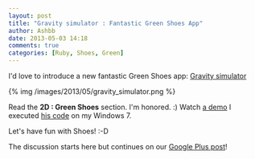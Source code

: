 ```yaml
---
layout: post
title: "Gravity simulator : Fantastic Green Shoes App"
author: Ashbb
date: 2013-05-03 14:18
comments: true
categories: [Ruby, Shoes, Green]
---
```

I'd love to introduce a new fantastic Green Shoes app: [Gravity
simulator](http://ifni.co/articles/programming/gravity_simulator)

<!--more-->

{% img /images/2013/05/gravity_simulator.png %}

Read the <b>2D : Green Shoes</b> section. I'm honored. :)
Watch [a demo](http://ashbb.digi2.jp/Gravity_simulator.swf.html) I
executed [his code](http://ifni.co/src/gsim.rb) on my Windows 7.


Let's have fun with Shoes! :-D

The discussion starts here but continues on our [Google Plus post](https://plus.google.com/u/0/116568773932133159290/posts/XgqvnbwKJhn)!

